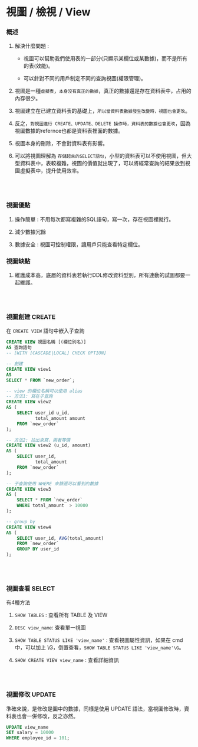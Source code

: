 # 視圖 / 檢視 / View

### 概述

1. 解決什麼問題 : 
    
    * 視圖可以幫助我們使用表的一部分(只顯示某欄位或某數據)，而不是所有的表(效能)。
    
    * 可以針對不同的用戶制定不同的查詢視圖(權限管理)。

2. 視圖是一種`虛擬表`，`本身沒有真正的數據`，真正的數據還是存在資料表中，占用的內存很少。

3. 視圖建立在已建立資料表的基礎上，`所以當資料表數據發生改變時，視圖也會更改`。

4. 反之，`對視圖進行 CREATE、UPDATE、DELETE 操作時，資料表的數據也會更改`，因為視圖數據的refernce也都是資料表裡面的數據。

5. 視圖本身的刪除，不會對資料表有影響。

6. 可以將視圖理解為 `存儲起來的SELECT語句`，小型的資料表可以不使用視圖，但大型資料表中，表較複雜，視圖的價值就出現了，可以將經常查詢的結果放到視圖虛擬表中，提升使用效率。


<br/>

<br/>

### 視圖優點
1. 操作簡單 : 不用每次都寫複雜的SQL語句，寫一次，存在視圖裡就行。

2. 減少數據冗餘

3. 數據安全 : 視圖可控制權限，讓用戶只能查看特定欄位。


### 視圖缺點

1. 維護成本高，底層的資料表若執行DDL修改資料型別，所有連動的試圖都要一起維護。
 
<br/>

<br/>

### 視圖創建 CREATE

在 `CREATE VIEW` 語句中嵌入子查詢
```sql
CREATE VIEW 視圖名稱 [(欄位別名)]
AS 查詢語句
-- [WITH [CASCADE|LOCAL] CHECK OPTION]
```

```sql
-- 創建
CREATE VIEW view1
AS 
SELECT * FROM `new_order`;
```

```sql
-- view 的欄位名稱可以使用 alias
-- 方法1: 寫在子查詢
CREATE VIEW view2
AS (
    SELECT user_id u_id,
           total_amount amount
    FROM `new_order`
);

-- 方法2: 拉出來寫，兩者等價
CREATE VIEW view2 (u_id, amount)
AS (
    SELECT user_id,
           total_amount 
    FROM `new_order`
);
```

```sql
-- 子查詢使用 WHERE 來篩選可以看到的數據
CREATE VIEW view3
AS (
    SELECT * FROM `new_order`
    WHERE total_amount  > 10000
);
```

```sql
-- group by
CREATE VIEW view4
AS (
    SELECT user_id, AVG(total_amount)
    FROM `new_order`
    GROUP BY user_id
);
```

<br/>

<br/>

### 視圖查看 SELECT
有4種方法

1. `SHOW TABLES` : 查看所有 TABLE 及 VIEW

2. `DESC view_name`: 查看單一視圖

3. `SHOW TABLE STATUS LIKE 'view_name'` : 查看視圖屬性資訊，如果在 cmd 中，可以加上 \G，倒置查看，`SHOW TABLE STATUS LIKE 'view_name'\G`。

4. `SHOW CREATE VIEW view_name` : 查看詳細資訊

<br/>

<br/>

### 視圖修改 UPDATE

準確來說，是修改是圖中的數據，同樣是使用 UPDATE 語法，當視圖修改時，資料表也會一併修改，反之亦然。
```sql
UPDATE view_name
SET salary = 10000
WHERE employee_id = 101;
```

<br/>

<br/>

